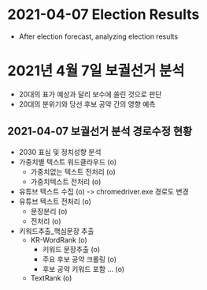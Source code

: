 # 2021-04-07 Election Results
- After election forecast, analyzing election results

# 2021년 4월 7일 보궐선거 분석
- 20대의 표가 예상과 달리 보수에 쏠린 것으로 판단
- 20대의 분위기와 당선 후보 공약 간의 영향 예측

## 2021-04-07 보궐선거 분석 경로수정 현황
- 2030 표심 및 정치성향 분석
- 가중치별 텍스트 워드클라우드 (o)
    - 가중치없는 텍스트 전처리 (o)
    - 가중치텍스트 전처리 (o)
- 유튜브 텍스트 수집 (o) -> chromedriver.exe 경로도 변경
- 유튜브 텍스트 전처리 (o)
    - 문장분리 (o)
    - 전처리 (o)
- 키워드추출_핵심문장 추출
    - KR-WordRank (o)
        - 키워드 문장추출 (o)
        - 주요 후보 공약 크롤링 (o)
        - 후보 공약 키워드 포함 ... (o)
    - TextRank (o)
